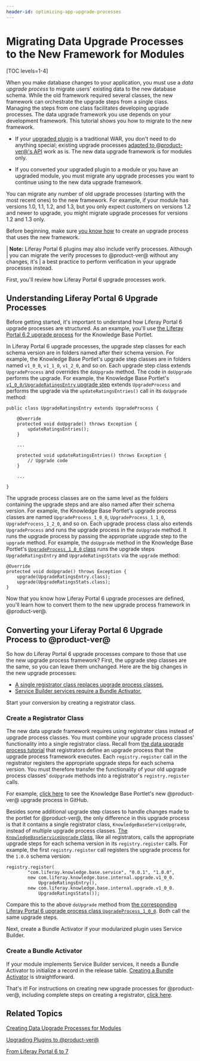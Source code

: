 ```yaml
---
header-id: optimizing-app-upgrade-processes
---
```


# Migrating Data Upgrade Processes to the New Framework for Modules

[TOC levels=1-4]

When you make database changes to your application, you must use a *data
upgrade process* to migrate users' existing data to the new database schema.
While the old framework required several classes, the new framework can
orchestrate the upgrade steps from a single class. Managing the steps from one
class facilitates developing upgrade processes. The data upgrade framework you
use depends on your development framework. This tutorial shows you how to
migrate to the new framework. 

-   If your
    [upgraded plugin](/docs/7-1/tutorials/-/knowledge_base/t/upgrading-plugins-to-liferay-7)
    is a traditional WAR, you don't need to do anything special; existing
    upgrade processes
    [adapted to @product-ver@'s API](/docs/7-1/tutorials/-/knowledge_base/t/liferay-upgrade-planner)
    work as is. The new data upgrade framework is for modules only. 

-   If you converted your upgraded plugin to a module or you have an upgraded
    module, you must migrate any upgrade processes you want to continue using to
    the new data upgrade framework. 

You can migrate any number of old upgrade processes (starting with the most
recent ones) to the new framework. For example, if your module has versions 1.0,
1.1, 1.2, and 1.3, but you only expect customers on versions 1.2 and newer to
upgrade, you might migrate upgrade processes for versions 1.2 and 1.3 only. 

Before beginning, make sure 
[you know how](/docs/7-1/tutorials/-/knowledge_base/t/creating-an-upgrade-process-for-your-app) 
to create an upgrade process that uses the new framework. 

| **Note:** Liferay Portal 6 plugins may also include verify processes. Although
| you can migrate the verify processes to @product-ver@ without any changes, it's
| a best practice to perform verification in your upgrade processes instead.

First, you'll review how Liferay Portal 6 upgrade processes work. 

## Understanding Liferay Portal 6 Upgrade Processes

Before getting started, it's important to understand how Liferay Portal 6 
upgrade processes are structured. As an example, you'll use 
[the Liferay Portal 6.2 upgrade process](https://github.com/liferay/liferay-plugins/tree/6.2.x/portlets/knowledge-base-portlet/docroot/WEB-INF/src/com/liferay/knowledgebase/hook/upgrade) 
for the Knowledge Base Portlet. 

In Liferay Portal 6 upgrade processes, the upgrade step classes for each schema 
version are in folders named after their schema version. For 
example, the Knowledge Base Portlet's upgrade step classes are in folders named 
`v1_0_0`, `v1_1_0`, `v1_2_0`, and so on. Each upgrade step class extends 
`UpgradeProcess` and overrides the `doUpgrade` method. The code in `doUpgrade` 
performs the upgrade. For example, the Knowledge Base Portlet's 
[`v1_0_0/UpgradeRatingsEntry` upgrade step](https://github.com/liferay/liferay-plugins/blob/6.2.x/portlets/knowledge-base-portlet/docroot/WEB-INF/src/com/liferay/knowledgebase/hook/upgrade/v1_0_0/UpgradeRatingsEntry.java) 
extends `UpgradeProcess` and performs the upgrade via the 
`updateRatingsEntries()` call in its `doUpgrade` method: 

    public class UpgradeRatingsEntry extends UpgradeProcess {

        @Override
        protected void doUpgrade() throws Exception {
            updateRatingsEntries();
        }

        ...

        protected void updateRatingsEntries() throws Exception {
            // Upgrade code
        }

        ...

    }

The upgrade process classes are on the same level as the folders containing the
upgrade steps and are also named after their schema version. For
example, the Knowledge Base Portlet's upgrade process classes are 
named `UpgradeProcess_1_0_0`, `UpgradeProcess_1_1_0`, `UpgradeProcess_1_2_0`, 
and so on. Each upgrade process class also extends `UpgradeProcess` and runs the 
upgrade process in the `doUpgrade` method. It runs the upgrade process by 
passing the appropriate upgrade step to the `upgrade` method. For example, the 
`doUpgrade` method in the Knowledge Base Portlet's 
[`UpgradeProcess_1_0_0` class](https://github.com/liferay/liferay-plugins/blob/6.2.x/portlets/knowledge-base-portlet/docroot/WEB-INF/src/com/liferay/knowledgebase/hook/upgrade/UpgradeProcess_1_0_0.java) 
runs the upgrade steps `UpgradeRatingsEntry` and `UpgradeRatingsStats` via the 
`upgrade` method: 

    @Override
    protected void doUpgrade() throws Exception {
        upgrade(UpgradeRatingsEntry.class);
        upgrade(UpgradeRatingsStats.class);
    }

Now that you know how Liferay Portal 6 upgrade processes are defined, you'll 
learn how to convert them to the new upgrade process framework in @product-ver@. 

## Converting your Liferay Portal 6 Upgrade Process to @product-ver@

So how do Liferay Portal 6 upgrade processes compare to those that use the new
upgrade process framework? First, the upgrade step classes are the same, so you
can leave them unchanged. Here are the big changes in the new upgrade
processes:

- [A single registrator class replaces upgrade process classes.](#create-a-registrator-class)
- [Service Builder services require a Bundle Activator.](#create-a-bundle-activator)

Start your conversion by creating a registrator class. 

### Create a Registrator Class

The new data upgrade framework requires using registrator class instead of
upgrade process classes. You must combine your upgrade process classes'
functionality into a single registrator class. Recall from 
[the data upgrade process tutorial](/docs/7-1/tutorials/-/knowledge_base/t/creating-an-upgrade-process-for-your-app#writing-the-upgrade-step-registrator) 
that registrators define an upgrade process that the upgrade process framework 
executes. Each `registry.register` call in the registrator registers the 
appropriate upgrade steps for each schema version. You must therefore transfer 
the functionality of your old upgrade process classes' `doUpgrade` methods into 
a registrator's `registry.register` calls. 

For example, 
[click here](https://github.com/liferay/liferay-portal/tree/7.1.x/modules/apps/knowledge-base/knowledge-base-service/src/main/java/com/liferay/knowledge/base/internal/upgrade) 
to see the Knowledge Base Portlet's new @product-ver@ upgrade process in GitHub. 

Besides some additional upgrade step classes to handle changes made to the 
portlet for @product-ver@, the only difference in this upgrade process is that 
it contains a single registrator class, `KnowledgeBaseServiceUpgrade`, instead 
of multiple upgrade process classes. 
[The `KnowledgeBaseServiceUpgrade` class](https://github.com/liferay/liferay-portal/blob/7.1.x/modules/apps/knowledge-base/knowledge-base-service/src/main/java/com/liferay/knowledge/base/internal/upgrade/KnowledgeBaseServiceUpgrade.java), 
like all registrators, calls the appropriate upgrade steps for each schema 
version in its `registry.register` calls. For example, the first 
`registry.register` call registers the upgrade process for the `1.0.0` schema 
version: 

    registry.register(
            "com.liferay.knowledge.base.service", "0.0.1", "1.0.0",
            new com.liferay.knowledge.base.internal.upgrade.v1_0_0.
                UpgradeRatingsEntry(),
            new com.liferay.knowledge.base.internal.upgrade.v1_0_0.
                UpgradeRatingsStats());

Compare this to the above `doUpgrade` method from 
[the corresponding Liferay Portal 6 upgrade process class `UpgradeProcess_1_0_0`](https://github.com/liferay/liferay-plugins/blob/6.2.x/portlets/knowledge-base-portlet/docroot/WEB-INF/src/com/liferay/knowledgebase/hook/upgrade/UpgradeProcess_1_0_0.java). 
Both call the same upgrade steps. 

Next, create a Bundle Activator if your modularized plugin uses Service Builder. 

### Create a Bundle Activator

If your module implements Service Builder services, it needs a Bundle Activator
to initialize a record in the release table.
[Creating a Bundle Activator](/docs/7-1/tutorials/-/knowledge_base/t/upgrade-processes-for-former-service-builder-plugins)
is straightforward. 

That's it! For instructions on creating new upgrade processes for @product-ver@, 
including complete steps on creating a registrator, 
[click here](/docs/7-1/tutorials/-/knowledge_base/t/creating-an-upgrade-process-for-your-app). 

## Related Topics

[Creating Data Upgrade Processes for Modules](/docs/7-1/tutorials/-/knowledge_base/t/creating-an-upgrade-process-for-your-app)

[Upgrading Plugins to @product-ver@](/docs/7-1/tutorials/-/knowledge_base/t/upgrading-plugins-to-liferay-7)

[From Liferay Portal 6 to 7](/docs/7-1/tutorials/-/knowledge_base/t/from-liferay-6-to-liferay-7)
